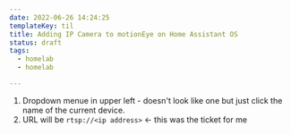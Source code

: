 ```yaml
---
date: 2022-06-26 14:24:25
templateKey: til
title: Adding IP Camera to motionEye on Home Assistant OS
status: draft
tags:
  - homelab
  - homelab

---
```


1. Dropdown menue in upper left - doesn't look like one but just click the name of the current device.
2. URL will be `rtsp://<ip address>` <- this was the ticket for me
